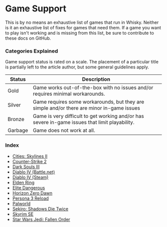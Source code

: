 # Game Support

This is by no means an exhaustive list of games that run in Whisky.
Neither is it an exhaustive list of fixes for games that need them.
If a game you want to play isn't working and is missing from this list,
be sure to contribute to these docs on GitHub. 

### Categories Explained
Game support status is rated on a scale. The placement of a particular
title is partially left to the article author, but some general guidelines apply.

| Status  | Description                                                                                    |
|---------|------------------------------------------------------------------------------------------------|
| Gold    | Game works out-of-the-box with no issues and/or requires minimal workarounds.                  |
| Silver  | Game requires some workarounds, but they are simple and/or there are minor in-game issues      |
| Bronze  | Game is very difficult to get working and/or has severe in-game issues that limit playability. |
| Garbage | Game does not work at all.                                                                     |

### Index
- [Cities: Skylines II](./game-support/cities-skylines-2.md)
- [Counter-Strike 2](./game-support/counter-strike-2.md)
- [Dark Souls III](./dark-souls-3.md)
- [Diablo IV (Battle.net)](./game-support/diablo-4-battle-net.md)
- [Diablo IV (Steam)](./game-support/diablo-4-steam.md)
- [Elden Ring](./game-support/elden-ring.md)
- [Elite Dangerous](./game-support/elite-dangerous.md)
- [Horizon Zero Dawn](./game-support/horizon-zero-dawn.md)
- [Persona 3 Reload](./p3r.md)
- [Palworld](./game-support/palworld.md)
- [Sekiro: Shadows Die Twice](./sekiro.md)
- [Skyrim SE](./game-support/skyrim-se.md)
- [Star Wars Jedi: Fallen Order](./game-support/sw-fallen-order.md)
